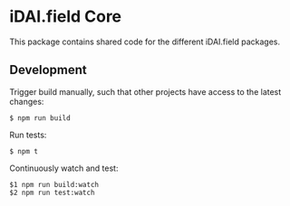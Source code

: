 # iDAI.field Core

This package contains shared code for the different iDAI.field packages.

## Development

Trigger build manually, such that other projects have access to the latest changes:

    $ npm run build 

Run tests:

    $ npm t

Continuously watch and test:

    $1 npm run build:watch
    $2 npm run test:watch
